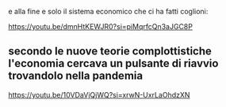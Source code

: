 e alla fine e solo il sistema economico che ci ha fatti coglioni:

https://youtu.be/dmnHtKEWJR0?si=piMqrfcQn3aJGC8P

secondo le nuove teorie complottistiche l'economia cercava un pulsante di riavvio trovandolo nella pandemia
------------------

https://youtu.be/10VDaVjQjWQ?si=xrwN-UxrLaOhdzXN
